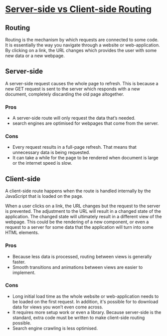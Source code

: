 # [Server-side vs Client-side Routing](https://medium.com/@wilbo/server-side-vs-client-side-routing-71d710e9227f)

## Routing

Routing is the mechanism by which requests are connected to some code. It is essentially the way you navigate through a website or web-application. By clicking on a link, the URL changes which provides the user with some new data or a new webpage.

## Server-side

A server-side request causes the whole page to refresh. This is because a new GET request is sent to the server which responds with a new document, completely discarding the old page altogether.

### Pros

- A server-side route will only request the data that’s needed.
- search engines are optimised for webpages that come from the server.

### Cons

- Every request results in a full-page refresh. That means that unnecessary data is being requested.
- It can take a while for the page to be rendered when document is large or the internet speed is slow.
  
## Client-side

A client-side route happens when the route is handled internally by the JavaScript that is loaded on the page. 

When a user clicks on a link, the URL changes but the request to the server is prevented. The adjustment to the URL will result in a changed state of the application. The changed state will ultimately result in a different view of the webpage. This could be the rendering of a new component, or even a request to a server for some data that the application will turn into some HTML elements.

### Pros

- Because less data is processed, routing between views is generally faster.
- Smooth transitions and animations between views are easier to implement.

### Cons

- Long initial load time as the whole website or web-application needs to be loaded on the first request. In addition, it's possible for to download data for views you won’t even come across.
- It requires more setup work or even a library. Because server-side is the standard, extra code must be written to make client-side routing possible.
- Search engine crawling is less optimised.
